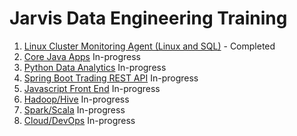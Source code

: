 # Jarvis Data Engineering Training
1. [Linux Cluster Monitoring Agent (Linux and SQL)](./linux_sql) - Completed
2. [Core Java Apps](./core_java) In-progress
3. [Python Data Analytics](./python_data_analytics) In-progress
4. [Spring Boot Trading REST API](./springboot) In-progress
5. [Javascript Front End](./javascript) In-progress
6. [Hadoop/Hive](./hadoop) In-progress
7. [Spark/Scala](./spark) In-progress
8. [Cloud/DevOps](./cloud_devops) In-progress

